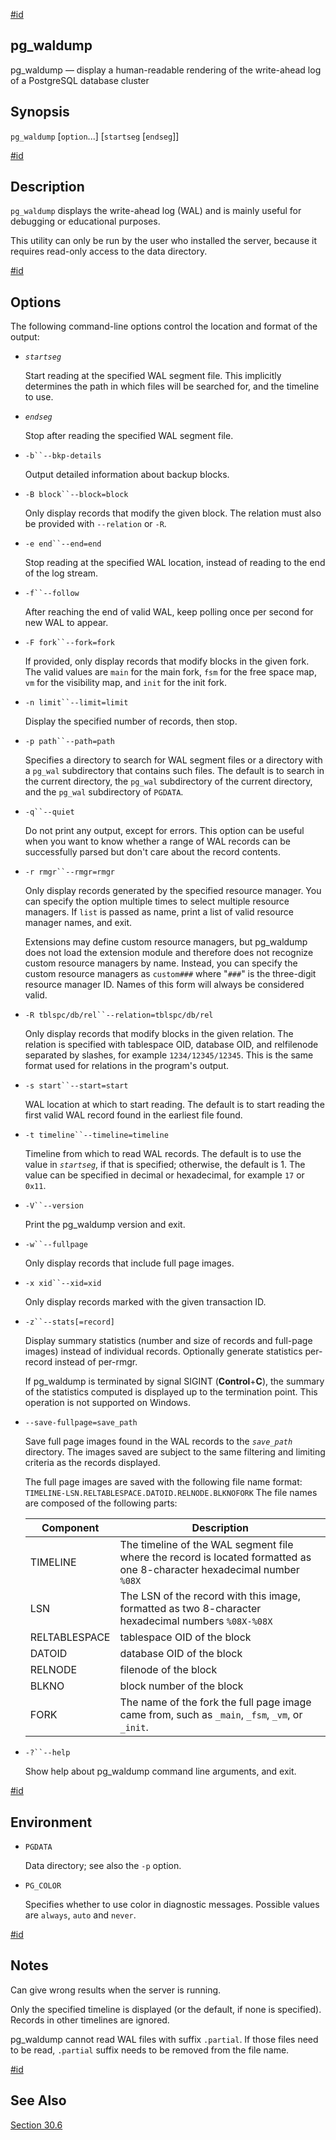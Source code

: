 [#id](#PGWALDUMP)

## pg\_waldump

pg\_waldump — display a human-readable rendering of the write-ahead log of a PostgreSQL database cluster

## Synopsis

`pg_waldump` \[`option`...] \[`startseg` \[`endseg`]]

[#id](#R1-APP-PGWALDUMP-1)

## Description

`pg_waldump` displays the write-ahead log (WAL) and is mainly useful for debugging or educational purposes.

This utility can only be run by the user who installed the server, because it requires read-only access to the data directory.

[#id](#id-1.9.5.13.6)

## Options

The following command-line options control the location and format of the output:

* *`startseg`*

  Start reading at the specified WAL segment file. This implicitly determines the path in which files will be searched for, and the timeline to use.

* *`endseg`*

  Stop after reading the specified WAL segment file.

* `-b``--bkp-details`

  Output detailed information about backup blocks.

* `-B block``--block=block`

  Only display records that modify the given block. The relation must also be provided with `--relation` or `-R`.

* `-e end``--end=end`

  Stop reading at the specified WAL location, instead of reading to the end of the log stream.

* `-f``--follow`

  After reaching the end of valid WAL, keep polling once per second for new WAL to appear.

* `-F fork``--fork=fork`

  If provided, only display records that modify blocks in the given fork. The valid values are `main` for the main fork, `fsm` for the free space map, `vm` for the visibility map, and `init` for the init fork.

* `-n limit``--limit=limit`

  Display the specified number of records, then stop.

* `-p path``--path=path`

  Specifies a directory to search for WAL segment files or a directory with a `pg_wal` subdirectory that contains such files. The default is to search in the current directory, the `pg_wal` subdirectory of the current directory, and the `pg_wal` subdirectory of `PGDATA`.

* `-q``--quiet`

  Do not print any output, except for errors. This option can be useful when you want to know whether a range of WAL records can be successfully parsed but don't care about the record contents.

* `-r rmgr``--rmgr=rmgr`

  Only display records generated by the specified resource manager. You can specify the option multiple times to select multiple resource managers. If `list` is passed as name, print a list of valid resource manager names, and exit.

  Extensions may define custom resource managers, but pg\_waldump does not load the extension module and therefore does not recognize custom resource managers by name. Instead, you can specify the custom resource managers as `custom###` where "`###`" is the three-digit resource manager ID. Names of this form will always be considered valid.

* `-R tblspc/db/rel``--relation=tblspc/db/rel`

  Only display records that modify blocks in the given relation. The relation is specified with tablespace OID, database OID, and relfilenode separated by slashes, for example `1234/12345/12345`. This is the same format used for relations in the program's output.

* `-s start``--start=start`

  WAL location at which to start reading. The default is to start reading the first valid WAL record found in the earliest file found.

* `-t timeline``--timeline=timeline`

  Timeline from which to read WAL records. The default is to use the value in *`startseg`*, if that is specified; otherwise, the default is 1. The value can be specified in decimal or hexadecimal, for example `17` or `0x11`.

* `-V``--version`

  Print the pg\_waldump version and exit.

* `-w``--fullpage`

  Only display records that include full page images.

* `-x xid``--xid=xid`

  Only display records marked with the given transaction ID.

* `-z``--stats[=record]`

  Display summary statistics (number and size of records and full-page images) instead of individual records. Optionally generate statistics per-record instead of per-rmgr.

  If pg\_waldump is terminated by signal SIGINT (**Control**+**C**), the summary of the statistics computed is displayed up to the termination point. This operation is not supported on Windows.

* `--save-fullpage=save_path`

  Save full page images found in the WAL records to the *`save_path`* directory. The images saved are subject to the same filtering and limiting criteria as the records displayed.

  The full page images are saved with the following file name format: `TIMELINE-LSN.RELTABLESPACE.DATOID.RELNODE.BLKNOFORK` The file names are composed of the following parts:

  | Component     | Description                                                                                                             |
  | ------------- | ----------------------------------------------------------------------------------------------------------------------- |
  | TIMELINE      | The timeline of the WAL segment file where the record is located formatted as one 8-character hexadecimal number `%08X` |
  | LSN           | The LSN of the record with this image, formatted as two 8-character hexadecimal numbers `%08X-%08X`                     |
  | RELTABLESPACE | tablespace OID of the block                                                                                             |
  | DATOID        | database OID of the block                                                                                               |
  | RELNODE       | filenode of the block                                                                                                   |
  | BLKNO         | block number of the block                                                                                               |
  | FORK          | The name of the fork the full page image came from, such as `_main`, `_fsm`, `_vm`, or `_init`.                         |

* `-?``--help`

  Show help about pg\_waldump command line arguments, and exit.

[#id](#id-1.9.5.13.7)

## Environment

* `PGDATA`

  Data directory; see also the `-p` option.

* `PG_COLOR`

  Specifies whether to use color in diagnostic messages. Possible values are `always`, `auto` and `never`.

[#id](#id-1.9.5.13.8)

## Notes

Can give wrong results when the server is running.

Only the specified timeline is displayed (or the default, if none is specified). Records in other timelines are ignored.

pg\_waldump cannot read WAL files with suffix `.partial`. If those files need to be read, `.partial` suffix needs to be removed from the file name.

[#id](#id-1.9.5.13.9)

## See Also

[Section 30.6](wal-internals)
